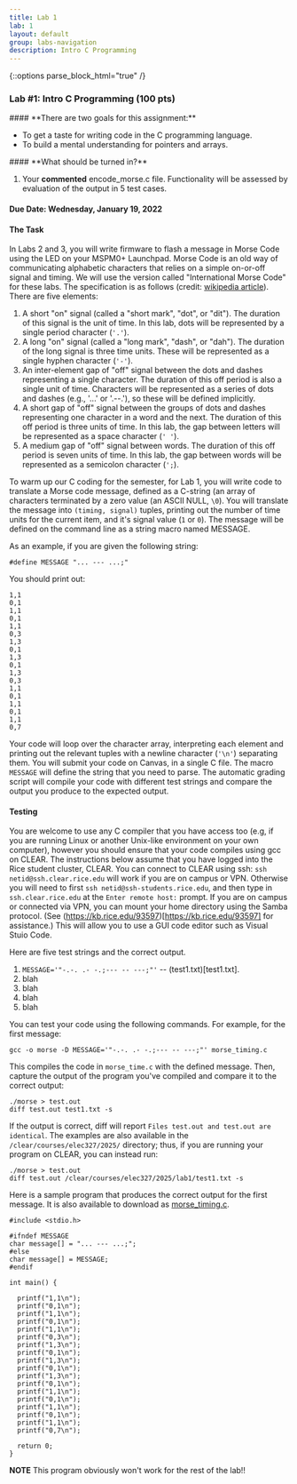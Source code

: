 ```yaml
---
title: Lab 1
lab: 1
layout: default
group: labs-navigation
description: Intro C Programming
---
```


{::options parse_block_html="true" /}

### Lab #1: Intro C Programming (100 pts)

<div class="alert alert-info" role="alert">
#### **There are two goals for this assignment:**


  - To get a taste for writing code in the C programming language. 
  - To build a mental understanding for pointers and arrays. 
  
</div>

<div class="alert alert-danger" role="alert">
#### **What should be turned in?**

  1. Your **commented** encode_morse.c file. Functionality will be assessed by evaluation of the output in 5 test cases.

</div>

#### Due Date: __Wednesday, January 19, 2022__

#### The Task

In Labs 2 and 3, you will write firmware to flash a message in Morse Code using the LED on your MSPM0+ Launchpad. Morse
Code is an old way of communicating alphabetic characters that relies on a simple on-or-off signal and timing. We will use 
the version called "International Morse Code" for these labs. The specification is as follows (credit: 
[wikipedia article](https://en.wikipedia.org/wiki/Morse_code)). There are five elements:

  1. A short "on" signal (called a "short mark", "dot", or "dit"). The duration of this signal is the unit of time. In this
  lab, dots will be represented by a single period character (`'.'`).
  2. A long "on" signal (called a "long mark", "dash", or "dah"). The duration of the long signal is three time units. These
  will be represented as a single hyphen character (`'-'`).
  3. An inter-element gap of "off" signal between the dots and dashes representing a single character. The duration of
  this off period is also a single unit of time. Characters will be represented as a series of dots and dashes (e.g., '...'
  or '.--.'), so these will be defined implicitly.
  4. A short gap of "off" signal between the groups of dots and dashes representing one character in a word and the next.
  The duration of this off period is three units of time. In this lab, the gap between letters will be represented as a
  space character (`' '`).
  5. A medium gap of "off" signal between words. The duration of this off period is seven units of time. In this lab, the
  gap between words will be represented as a semicolon character (`';`).


To warm up our C coding for the semester, for Lab 1, you will write code to translate a Morse code message, defined as a
C-string (an array of characters terminated by a zero value (an ASCII NULL, `\0`). You will translate the message into
`(timing, signal)` tuples, printing out the number of time units for the current item, and it's signal value (`1` or `0`).
The message will be defined on the command line as a string macro named MESSAGE. 

As an example, if you are given the following string:
```
#define MESSAGE "... --- ...;"
```
You should print out:
```
1,1
0,1
1,1
0,1
1,1
0,3
1,3
0,1
1,3
0,1
1,3
0,3
1,1
0,1
1,1
0,1
1,1
0,7
```

Your code will loop over the character array, interpreting each element and printing out the relevant tuples with a
newline character (`'\n'`) separating them. You will submit your code on Canvas, in a single C file. The macro `MESSAGE` 
will define the string that you need to parse. The automatic grading script will compile your code with different test 
strings and compare the output you produce to the expected output.

#### Testing

You are welcome to use any C compiler that you have access too (e.g, if you are running Linux or another Unix-like environment
on your own computer), however you should ensure that your code compiles using gcc on CLEAR. The instructions below assume that 
you have logged into the Rice student cluster, CLEAR. You can connect to CLEAR using ssh: `ssh netid@ssh.clear.rice.edu` will work if you are on campus or VPN. Otherwise you will need to first `ssh netid@ssh-students.rice.edu`, and then type in `ssh.clear.rice.edu` 
at the `Enter remote host:` prompt. If you are on campus or connected via VPN, you can mount your home directory using the 
Samba protocol. (See (https://kb.rice.edu/93597)[https://kb.rice.edu/93597] for assistance.) This will allow you to use a GUI 
code editor such as Visual Stuio Code.

Here are five test strings and the correct output.

  1. `MESSAGE='"-.-. .- -.;--- -- ---;"'` -- (test1.txt)[test1.txt].
  2. blah
  3. blah
  4. blah
  5. blah

You can test your code using the following commands. For example, for the first message:
```
gcc -o morse -D MESSAGE='"-.-. .- -.;--- -- ---;"' morse_timing.c
```
This compiles the code in `morse_time.c` with the defined message. Then, capture the output of the program you've compiled
and compare it to the correct output:
```
./morse > test.out
diff test.out test1.txt -s
```
If the output is correct, diff will report `Files test.out and test.out are identical`. 
The examples are also available in the `/clear/courses/elec327/2025/` directory; thus, if you 
are running your program on CLEAR, you can instead run:
```
./morse > test.out
diff test.out /clear/courses/elec327/2025/lab1/test1.txt -s
```

Here is a sample program that produces the correct output for the first message. It is also available to download
as [morse_timing.c](morse_timing.c).

```
#include <stdio.h>

#ifndef MESSAGE
char message[] = "... --- ...;";
#else
char message[] = MESSAGE;
#endif

int main() {
  
  printf("1,1\n");
  printf("0,1\n");
  printf("1,1\n");
  printf("0,1\n");
  printf("1,1\n");
  printf("0,3\n");
  printf("1,3\n");
  printf("0,1\n");
  printf("1,3\n");
  printf("0,1\n");
  printf("1,3\n");
  printf("0,1\n");
  printf("1,1\n");
  printf("0,1\n");
  printf("1,1\n");
  printf("0,1\n");
  printf("1,1\n");
  printf("0,7\n");

  return 0;
}
```

**NOTE** This program obviously won't work for the rest of the lab!!
